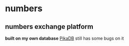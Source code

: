 # numbers
## numbers exchange platform
**built on my own database** [PikaDB](https://github.com/irealycode/pikadb)
still has some bugs on it

